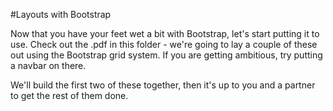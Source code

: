 #Layouts with Bootstrap

Now that you have your feet wet a bit with Bootstrap, let's start putting it to use. Check out the .pdf in this folder - we're going to lay a couple of these out using the Bootstrap grid system. If you are getting ambitious, try putting a navbar on there.

We'll build the first two of these together, then it's up to you and a partner to get the rest of them done.
